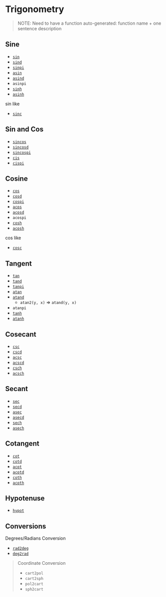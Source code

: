 # Trigonometry
> NOTE: Need to have a function auto-generated:
>   function name + one sentence description

## Sine
- [`sin`](@ref)
- [`sind`](@ref)
- [`sinpi`](@ref)
- [`asin`](@ref)
- [`asind`](@ref)
- `asinpi`
- [`sinh`](@ref)
- [`asinh`](@ref)

sin like
- [`sinc`](@ref)

## Sin and Cos
- [`sincos`](@ref)
- [`sincosd`](@ref)
- [`sincospi`](@ref)
- [`cis`](@ref)
- [`cispi`](@ref)

## Cosine
- [`cos`](@ref)
- [`cosd`](@ref)
- [`cospi`](@ref)
- [`acos`](@ref)
- [`acosd`](@ref)
- `acospi`
- [`cosh`](@ref)
- [`acosh`](@ref)

cos like
- [`cosc`](@ref)

## Tangent
- [`tan`](@ref)
- [`tand`](@ref)
- [`tanpi`](@ref)
- [`atan`](@ref)
- [`atand`](@ref)
  - `atan2(y, x)` => `atand(y, x)`
- `atanpi`
- [`tanh`](@ref)
- [`atanh`](@ref)

## Cosecant
- [`csc`](@ref)
- [`cscd`](@ref)
- [`acsc`](@ref)
- [`acscd`](@ref)
- [`csch`](@ref)
- [`acsch`](@ref)

## Secant
- [`sec`](@ref)
- [`secd`](@ref)
- [`asec`](@ref)
- [`asecd`](@ref)
- [`sech`](@ref)
- [`asech`](@ref)

## Cotangent
- [`cot`](@ref)
- [`cotd`](@ref)
- [`acot`](@ref)
- [`acotd`](@ref)
- [`coth`](@ref)
- [`acoth`](@ref)

## Hypotenuse
- [`hypot`](@ref)

## Conversions

Degrees/Radians Conversion
- [`rad2deg`](@ref)
- [`deg2rad`](@ref)

> Coordinate Conversion
> - `cart2pol`
> - `cart2sph`
> - `pol2cart`
> - `sph2cart`
